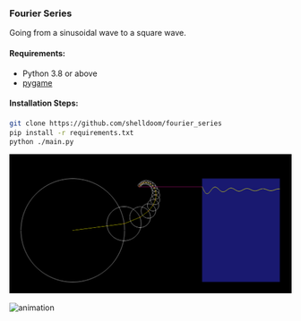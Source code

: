 ### Fourier Series

Going from a sinusoidal wave to a square wave.

#### Requirements:

- Python 3.8 or above
- [pygame](https://www.pygame.org/)

#### Installation Steps:

```bash
git clone https://github.com/shelldoom/fourier_series
pip install -r requirements.txt
python ./main.py
```

![thumbnail](thumbnail.png)

![animation](animation.gif)

